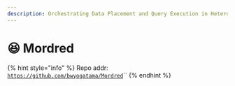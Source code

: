 ```yaml
---
description: Orchestrating Data Placement and Query Execution in Heterogeneous CPU-GPU DBMS
---
```


# 😆 Mordred

{% hint style="info" %}
Repo addr: [`https://github.com/bwyogatama/Mordred`](https://github.com/bwyogatama/Mordred)``
{% endhint %}

